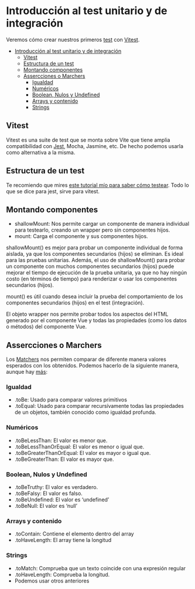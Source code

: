 # Introducción al test unitario y de integración

Veremos cómo crear nuestros primeros [test](https://vuejs.org/guide/scaling-up/testing.html) con [Vitest](https://vitest.dev/).

- [Introducción al test unitario y de integración](#introducción-al-test-unitario-y-de-integración)
  - [Vitest](#vitest)
  - [Estructura de un test](#estructura-de-un-test)
  - [Montando componentes](#montando-componentes)
  - [Assercciones o Marchers](#assercciones-o-marchers)
    - [Igualdad](#igualdad)
    - [Numéricos](#numéricos)
    - [Boolean, Nulos y Undefined](#boolean-nulos-y-undefined)
    - [Arrays y contenido](#arrays-y-contenido)
    - [Strings](#strings)

## Vitest
Vitest es una suite de test que se monta sobre Vite que tiene amplia compatibilidad con [Jest](https://jestjs.io/), Mocha, Jasmine, etc. De hecho podemos usarla como alternativa a la misma.

## Estructura de un test
Te recomiendo que mires [este tutorial mío para saber cómo testear](https://github.com/joseluisgs/vue-weather-testing). Todo lo que se dice para jest, sirve para vitest.

## Montando componentes
- shallowMount: Nos permite cargar un componente de manera individual para testearlo, creando un wrapper pero sin componentes hijos.
- mount: Carga el componente y sus componentes hijos.
  
shallowMount() es mejor para probar un componente individual de forma aislada, ya que los componentes secundarios (hijos) se eliminan. Es ideal para las pruebas unitarias. Además, el uso de shallowMount() para probar un componente con muchos componentes secundarios (hijos) puede mejorar el tiempo de ejecución de la prueba unitaria, ya que no hay ningún costo (en términos de tiempo) para renderizar o usar los componentes secundarios (hijos).

mount() es útil cuando desea incluir la prueba del comportamiento de los componentes secundarios (hijos) en el test (integración).

El objeto wrapper nos permite probar todos los aspectos del HTML generado por el componente Vue y todas las propiedades (como los datos o métodos) del componente Vue.

## Assercciones o Marchers
 Los [Matchers](https://jestjs.io/docs/es-ES/using-matchers) nos permiten comparar de diferente manera valores esperados con los obtenidos. Podemos hacerlo de la siguiente manera, aunque hay [más](https://jestjs.io/docs/es-ES/expect):

### Igualdad
  - .toBe: Usado para comparar valores primitivos
  - .toEqual: Usado para comparar recursívamente todas las propiedades de un objetos, también conocido como igualdad profunda.

### Numéricos
  - .toBeLessThan: El valor es menor que.
  - .toBeLessThanOrEqual: El valor es menor o igual que.
  - .toBeGreaterThanOrEqual: El valor es mayor o igual que.
  - .toBeGreaterThan: El valor es mayor que.

### Boolean, Nulos y Undefined
  - .toBeTruthy: El valor es verdadero.
  - .toBeFalsy: El valor es falso.
  - .toBeUndefined: El valor es ‘undefined’
  - .toBeNull: El valor es ‘null’

### Arrays y contenido
  - .toContain: Contiene el elemento dentro del array
  - .toHaveLength: El array tiene la longitud

### Strings
  - .toMatch: Comprueba que un texto coincide con una expresión regular
  - .toHaveLength: Comprueba la longitud.
  - Podemos usar otros anteriores